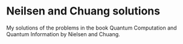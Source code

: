 # Neilsen and Chuang solutions
My solutions of the problems in the book Quantum Computation and Quantum Information by Nielsen and Chuang.
